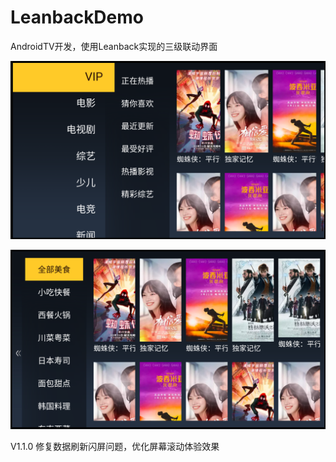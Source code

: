 # LeanbackDemo
AndroidTV开发，使用Leanback实现的三级联动界面

![image1](https://github.com/CarryHekangkai/LeanbackDemo/blob/master/screenshots/1.png)

![image2](https://github.com/CarryHekangkai/LeanbackDemo/blob/master/screenshots/2.png)


V1.1.0
修复数据刷新闪屏问题，优化屏幕滚动体验效果
